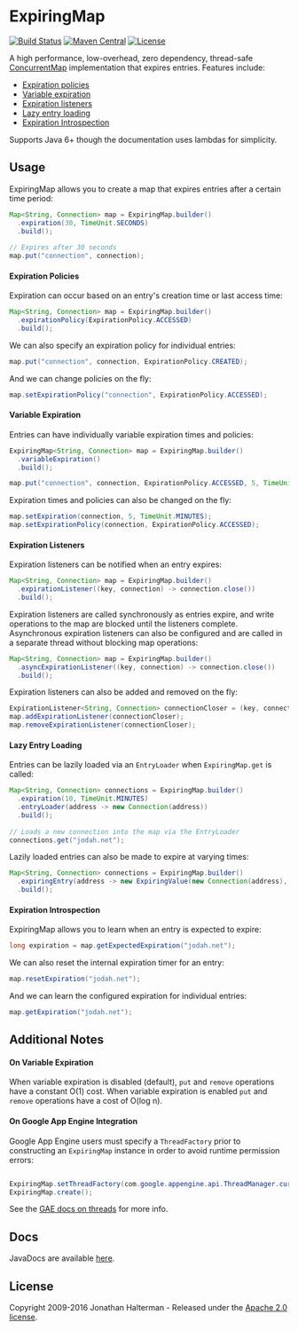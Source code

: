 # ExpiringMap
[![Build Status](https://travis-ci.org/jhalterman/expiringmap.svg)](https://travis-ci.org/jhalterman/expiringmap)
[![Maven Central](https://maven-badges.herokuapp.com/maven-central/net.jodah/expiringmap/badge.svg)](https://maven-badges.herokuapp.com/maven-central/net.jodah/expiringmap/)
[![License](http://img.shields.io/:license-apache-brightgreen.svg)](http://www.apache.org/licenses/LICENSE-2.0.html)

A high performance, low-overhead, zero dependency, thread-safe [ConcurrentMap](https://docs.oracle.com/javase/8/docs/api/java/util/concurrent/ConcurrentMap.html) implementation that expires entries. Features include:

* [Expiration policies](#expiration-policies)
* [Variable expiration](#variable-expiration)
* [Expiration listeners](#expiration-listeners)
* [Lazy entry loading](#lazy-entry-loading)
* [Expiration Introspection](#expiration-introspection)

Supports Java 6+ though the documentation uses lambdas for simplicity.

## Usage

ExpiringMap allows you to create a map that expires entries after a certain time period:

```java
Map<String, Connection> map = ExpiringMap.builder()
  .expiration(30, TimeUnit.SECONDS)
  .build();
  
// Expires after 30 seconds
map.put("connection", connection);
```

#### Expiration Policies

Expiration can occur based on an entry's creation time or last access time:

```java
Map<String, Connection> map = ExpiringMap.builder()
  .expirationPolicy(ExpirationPolicy.ACCESSED)
  .build(); 
```

We can also specify an expiration policy for individual entries:

```java
map.put("connection", connection, ExpirationPolicy.CREATED);
```

And we can change policies on the fly:

```java
map.setExpirationPolicy("connection", ExpirationPolicy.ACCESSED);
```

#### Variable Expiration
        
Entries can have individually variable expiration times and policies:

```java
ExpiringMap<String, Connection> map = ExpiringMap.builder()
  .variableExpiration()
  .build();

map.put("connection", connection, ExpirationPolicy.ACCESSED, 5, TimeUnit.MINUTES);
```

Expiration times and policies can also be changed on the fly:

```java
map.setExpiration(connection, 5, TimeUnit.MINUTES);
map.setExpirationPolicy(connection, ExpirationPolicy.ACCESSED);
```

#### Expiration Listeners

Expiration listeners can be notified when an entry expires:

```java
Map<String, Connection> map = ExpiringMap.builder()
  .expirationListener((key, connection) -> connection.close())
  .build();
```

Expiration listeners are called synchronously as entries expire, and write operations to the map are blocked until the listeners complete. Asynchronous expiration listeners can also be configured and are called in a separate thread without blocking map operations:

```java
Map<String, Connection> map = ExpiringMap.builder()
  .asyncExpirationListener((key, connection) -> connection.close())
  .build();
```

Expiration listeners can also be added and removed on the fly:

```java
ExpirationListener<String, Connection> connectionCloser = (key, connection) -> connection.close();
map.addExpirationListener(connectionCloser);
map.removeExpirationListener(connectionCloser);
```

#### Lazy Entry Loading

Entries can be lazily loaded via an `EntryLoader` when `ExpiringMap.get` is called:

```java
Map<String, Connection> connections = ExpiringMap.builder()
  .expiration(10, TimeUnit.MINUTES)
  .entryLoader(address -> new Connection(address))
  .build();
  
// Loads a new connection into the map via the EntryLoader
connections.get("jodah.net");
```

Lazily loaded entries can also be made to expire at varying times:

```java
Map<String, Connection> connections = ExpiringMap.builder()
  .expiringEntry(address -> new ExpiringValue(new Connection(address), 5, TimeUnit.MINUTES))
  .build();
```

#### Expiration Introspection

ExpiringMap allows you to learn when an entry is expected to expire:

```java
long expiration = map.getExpectedExpiration("jodah.net");
```

We can also reset the internal expiration timer for an entry:

```java
map.resetExpiration("jodah.net");
```

And we can learn the configured expiration for individual entries:

```java
map.getExpiration("jodah.net");
```

## Additional Notes

#### On Variable Expiration

When variable expiration is disabled (default), `put` and `remove` operations have a constant O(1) cost. When variable expiration is enabled `put` and `remove` operations have a cost of O(log n).

#### On Google App Engine Integration

Google App Engine users must specify a `ThreadFactory` prior to constructing an `ExpiringMap` instance in order to avoid runtime permission errors:

```java

ExpiringMap.setThreadFactory(com.google.appengine.api.ThreadManager.currentRequestThreadFactory());
ExpiringMap.create();
```

See the [GAE docs on threads](https://cloud.google.com/appengine/docs/java/runtime#threads) for more info.

## Docs

JavaDocs are available [here](https://jhalterman.github.com/expiringmap/javadoc).

## License

Copyright 2009-2016 Jonathan Halterman - Released under the [Apache 2.0 license](http://www.apache.org/licenses/LICENSE-2.0.html).
